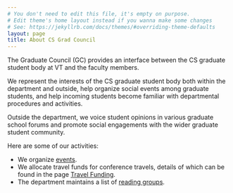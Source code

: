 ```yaml
---
# You don't need to edit this file, it's empty on purpose.
# Edit theme's home layout instead if you wanna make some changes
# See: https://jekyllrb.com/docs/themes/#overriding-theme-defaults
layout: page
title: About CS Grad Council
---
```

The Graduate Council (GC) provides an interface between the CS graduate student body at VT and the faculty members.

We represent the interests of the CS graduate student body both within the department and outside, help organize social events among graduate students, and help incoming students become familiar with departmental procedures and activities. 

Outside the department, we voice student opinions in various graduate school forums and promote social engagements with the wider graduate student community.

Here are some of our activities:
- We organize [events](/events/).
- We allocate travel funds for conference travels, details of which can be found in the page [Travel Funding](/travel_funding/).
- The department maintains a list of [reading groups](https://cs.vt.edu/Research/ReadingGroups.html).

